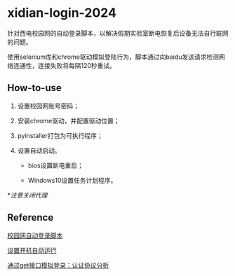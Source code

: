 <!--
 * @FilePath: \xidian-login\README.md
 * @Description:  
 * @Author: rthete
 * @Date: 2024-01-28 22:13:45
 * @LastEditTime: 2024-01-28 22:20:35
-->
# xidian-login-2024

针对西电校园网的自动登录脚本，以解决假期实验室断电恢复后设备无法自行联网的问题。

使用selenium库和chrome驱动模拟登陆行为，脚本通过向baidu发送请求检测网络连通性，连接失败将每隔120秒重试。

## How-to-use

1. 设置校园网账号密码；

2. 安装chrome驱动，并配置驱动位置；

3. pyinstaller打包为可执行程序；

4. 设置自动启动。

   - bios设置断电重启；

   - Windows10设置任务计划程序。

**注意关闭代理*

## Reference

[校园网自动登录脚本](https://blog.csdn.net/sdfghjklg/article/details/127328595)

[设置开机自动运行](https://zhuanlan.zhihu.com/p/370801224?ivk_sa=1024320u&utm_id=0)

[通过get接口模拟登录：认证协议分析](https://blog.csdn.net/qq_41797946/article/details/89417722)